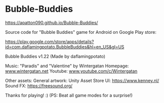 # Bubble-Buddies
https://apatton090.github.io/Bubble-Buddies/

Source code for "Bubble Buddies" game for Android on Google Play store:

https://play.google.com/store/apps/details?id=com.daflamingpotato.BubbleBuddies&hl=en_US&gl=US

Bubble Buddies v1.22
(Made by daflamingpotato)

Music:
"Paradis" and "Valentine" by Wintergatan
Homepage: www.wintergatan.net
Youtube: www.youtube.com/c/Wintergatan

Other assets:
General artwork: Unity Asset Store
UI: https://www.kenney.nl/
Sound FX: https://freesound.org/

Thanks for playing! :)
(PS: Beat all game modes for a surprise!)
